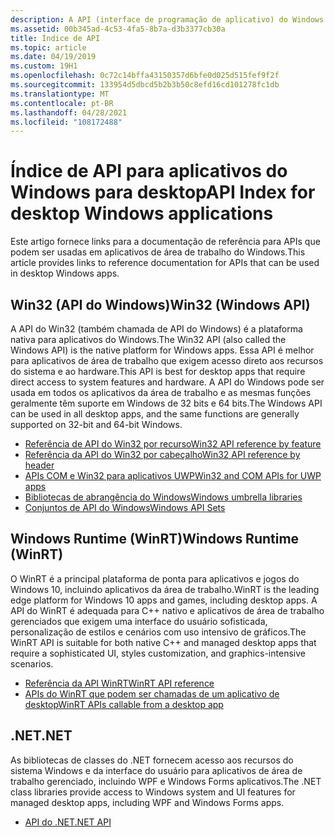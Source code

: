 ```yaml
---
description: A API (interface de programação de aplicativo) do Windows permite desenvolver aplicativos de desktop e de servidor que são executados com êxito em todas as versões do Windows, aproveitando os recursos e as funcionalidades exclusivos de cada versão.
ms.assetid: 00b345ad-4c53-4fa5-8b7a-d3b3377cb30a
title: Índice de API
ms.topic: article
ms.date: 04/19/2019
ms.custom: 19H1
ms.openlocfilehash: 0c72c14bffa43150357d6bfe0d025d515fef9f2f
ms.sourcegitcommit: 133954d5dbcd5b2b3b50c8efd16cd101278fc1db
ms.translationtype: MT
ms.contentlocale: pt-BR
ms.lasthandoff: 04/28/2021
ms.locfileid: "108172488"
---
```

# <a name="api-index-for-desktop-windows-applications"></a><span data-ttu-id="78186-103">Índice de API para aplicativos do Windows para desktop</span><span class="sxs-lookup"><span data-stu-id="78186-103">API Index for desktop Windows applications</span></span>

<span data-ttu-id="78186-104">Este artigo fornece links para a documentação de referência para APIs que podem ser usadas em aplicativos de área de trabalho do Windows.</span><span class="sxs-lookup"><span data-stu-id="78186-104">This article provides links to reference documentation for APIs that can be used in desktop Windows apps.</span></span>

## <a name="win32-windows-api"></a><span data-ttu-id="78186-105">Win32 (API do Windows)</span><span class="sxs-lookup"><span data-stu-id="78186-105">Win32 (Windows API)</span></span>

<span data-ttu-id="78186-106">A API do Win32 (também chamada de API do Windows) é a plataforma nativa para aplicativos do Windows.</span><span class="sxs-lookup"><span data-stu-id="78186-106">The Win32 API (also called the Windows API) is the native platform for Windows apps.</span></span> <span data-ttu-id="78186-107">Essa API é melhor para aplicativos de área de trabalho que exigem acesso direto aos recursos do sistema e ao hardware.</span><span class="sxs-lookup"><span data-stu-id="78186-107">This API is best for desktop apps that require direct access to system features and hardware.</span></span> <span data-ttu-id="78186-108">A API do Windows pode ser usada em todos os aplicativos da área de trabalho e as mesmas funções geralmente têm suporte em Windows de 32 bits e 64 bits.</span><span class="sxs-lookup"><span data-stu-id="78186-108">The Windows API can be used in all desktop apps, and the same functions are generally supported on 32-bit and 64-bit Windows.</span></span>

* [<span data-ttu-id="78186-109">Referência de API do Win32 por recurso</span><span class="sxs-lookup"><span data-stu-id="78186-109">Win32 API reference by feature</span></span>](windows-api-list.md)
* [<span data-ttu-id="78186-110">Referência da API do Win32 por cabeçalho</span><span class="sxs-lookup"><span data-stu-id="78186-110">Win32 API reference by header</span></span>](/windows/win32/api/)
* [<span data-ttu-id="78186-111">APIs COM e Win32 para aplicativos UWP</span><span class="sxs-lookup"><span data-stu-id="78186-111">Win32 and COM APIs for UWP apps</span></span>](/uwp/win32-and-com/win32-and-com-for-uwp-apps)
* [<span data-ttu-id="78186-112">Bibliotecas de abrangência do Windows</span><span class="sxs-lookup"><span data-stu-id="78186-112">Windows umbrella libraries</span></span>](windows-umbrella-libraries.md)
* [<span data-ttu-id="78186-113">Conjuntos de API do Windows</span><span class="sxs-lookup"><span data-stu-id="78186-113">Windows API Sets</span></span>](windows-apisets.md)

## <a name="windows-runtime-winrt"></a><span data-ttu-id="78186-114">Windows Runtime (WinRT)</span><span class="sxs-lookup"><span data-stu-id="78186-114">Windows Runtime (WinRT)</span></span>

<span data-ttu-id="78186-115">O WinRT é a principal plataforma de ponta para aplicativos e jogos do Windows 10, incluindo aplicativos da área de trabalho.</span><span class="sxs-lookup"><span data-stu-id="78186-115">WinRT is the leading edge platform for Windows 10 apps and games, including desktop apps.</span></span> <span data-ttu-id="78186-116">A API do WinRT é adequada para C++ nativo e aplicativos de área de trabalho gerenciados que exigem uma interface do usuário sofisticada, personalização de estilos e cenários com uso intensivo de gráficos.</span><span class="sxs-lookup"><span data-stu-id="78186-116">The WinRT API is suitable for both native C++ and managed desktop apps that require a sophisticated UI, styles customization, and graphics-intensive scenarios.</span></span>

* [<span data-ttu-id="78186-117">Referência da API WinRT</span><span class="sxs-lookup"><span data-stu-id="78186-117">WinRT API reference</span></span>](/uwp/api/)
* [<span data-ttu-id="78186-118">APIs do WinRT que podem ser chamadas de um aplicativo de desktop</span><span class="sxs-lookup"><span data-stu-id="78186-118">WinRT APIs callable from a desktop app</span></span>](uwp-apis-callable-from-a-classic-desktop-app.md)

## <a name="net"></a><span data-ttu-id="78186-119">.NET</span><span class="sxs-lookup"><span data-stu-id="78186-119">.NET</span></span>

<span data-ttu-id="78186-120">As bibliotecas de classes do .NET fornecem acesso aos recursos do sistema Windows e da interface do usuário para aplicativos de área de trabalho gerenciado, incluindo WPF e Windows Forms aplicativos.</span><span class="sxs-lookup"><span data-stu-id="78186-120">The .NET class libraries provide access to Windows system and UI features for managed desktop apps, including WPF and Windows Forms apps.</span></span>

* [<span data-ttu-id="78186-121">API do .NET</span><span class="sxs-lookup"><span data-stu-id="78186-121">.NET API</span></span>](/dotnet/api/index)